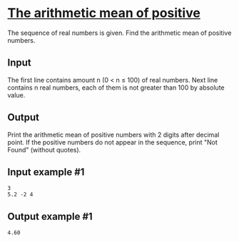 # [The arithmetic mean of positive](https://www.e-olymp.com/en/problems/910)
The sequence of real numbers is given. Find the arithmetic mean of positive numbers.

## Input
The first line contains amount n (0 < n ≤ 100) of real numbers. Next line contains n real numbers, each of them is not greater than 100 by absolute value.

## Output
Print the arithmetic mean of positive numbers with 2 digits after decimal point. If the positive numbers do not appear in the sequence, print "Not Found" (without quotes).

## Input example #1
```
3
5.2 -2 4
```

## Output example #1
```
4.60
```
